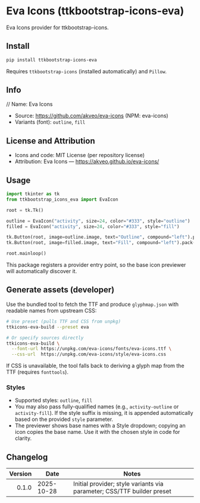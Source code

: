 # Eva Icons (ttkbootstrap-icons-eva)

Eva Icons provider for ttkbootstrap-icons.

## Install

```bash
pip install ttkbootstrap-icons-eva
```

Requires `ttkbootstrap-icons` (installed automatically) and `Pillow`.

## Info

// Name: Eva Icons
- Source: https://github.com/akveo/eva-icons (NPM: eva-icons)
- Variants (font): `outline`, `fill`

## License and Attribution

- Icons and code: MIT License (per repository license)
- Attribution: Eva Icons — https://akveo.github.io/eva-icons/

## Usage

```python
import tkinter as tk
from ttkbootstrap_icons_eva import EvaIcon

root = tk.Tk()

outline = EvaIcon("activity", size=24, color="#333", style="outline")
filled = EvaIcon("activity", size=24, color="#333", style="fill")

tk.Button(root, image=outline.image, text="Outline", compound="left").pack()
tk.Button(root, image=filled.image, text="Fill", compound="left").pack()

root.mainloop()
```

This package registers a provider entry point, so the base icon previewer will automatically discover it.

## Generate assets (developer)

Use the bundled tool to fetch the TTF and produce `glyphmap.json` with readable names from upstream CSS:

```bash
# Use preset (pulls TTF and CSS from unpkg)
ttkicons-eva-build --preset eva

# Or specify sources directly
ttkicons-eva-build \
  --font-url https://unpkg.com/eva-icons/fonts/eva-icons.ttf \
  --css-url  https://unpkg.com/eva-icons/style/eva-icons.css
```

If CSS is unavailable, the tool falls back to deriving a glyph map from the TTF (requires `fonttools`).

### Styles

- Supported styles: `outline`, `fill`
- You may also pass fully-qualified names (e.g., `activity-outline` or `activity-fill`). If the style suffix is missing, it is appended automatically based on the provided `style` parameter.
- The previewer shows base names with a Style dropdown; copying an icon copies the base name. Use it with the chosen style in code for clarity.

## Changelog

| Version | Date       | Notes                                                                 |
|--------:|------------|-----------------------------------------------------------------------|
| 0.1.0   | 2025-10-28 | Initial provider; style variants via parameter; CSS/TTF builder preset |

